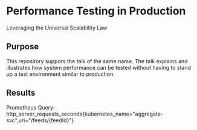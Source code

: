 # Performance Testing in Production

Leveraging the Universal Scalability Law

## Purpose

This repository suppors the talk of the same name. The talk explains and illustrates how system
performance can be tested without having to stand up a test environment similar to production.

## Results

Prometheus Query: http_server_requests_seconds{kubernetes_name="aggregate-svc",uri="/feeds/{feedId}"}
